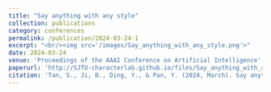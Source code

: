 ```yaml
---
title: "Say anything with any style"
collection: publications
category: conferences
permalink: /publication/2024-03-24-1
excerpt: "<br/><img src='/images/Say_anything_with_any_style.png'>"
date: 2024-03-24
venue: 'Proceedings of the AAAI Conference on Artificial Intelligence'
paperurl: 'http://SJTU-characterlab.github.io/files/Say_anything_with_any_style.pdf'
citation: 'Tan, S., Ji, B., Ding, Y., & Pan, Y. (2024, March). Say anything with any style. In Proceedings of the AAAI Conference on Artificial Intelligence (Vol. 38, No. 5, pp. 5088-5096).'
---
```

